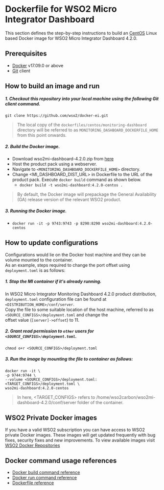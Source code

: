 # Dockerfile for WSO2 Micro Integrator Dashboard

This section defines the step-by-step instructions to build an [CentOS](https://hub.docker.com/_/centos/) Linux based Docker image for WSO2 Micro Integrator Dashboard 4.2.0.

## Prerequisites

* [Docker](https://www.docker.com/get-docker) v17.09.0 or above
* [Git](https://git-scm.com/book/en/v2/Getting-Started-Installing-Git) client

## How to build an image and run

##### 1. Checkout this repository into your local machine using the following Git client command.

```
git clone https://github.com/wso2/docker-ei.git
```

>The local copy of the `dockerfiles/centos/monitoring-dashboard` directory will be referred to as `MONITORING_DASHBOARD_DOCKERFILE_HOME` from this point onwards.

##### 2. Build the Docker image.

- Download wso2mi-dashboard-4.2.0.zip from [here](https://wso2.com/micro-integrator)
- Host the product pack using a webserver.
- Navigate to `<MONITORING_DASHBOARD_DOCKERFILE_HOME>` directory. <br>
- Change <MI_DASHBOARD_DIST_URL> in Dockerfile to the URL of the product pack.
  Execute `docker build` command as shown below.
    + `docker build -t wso2mi-dashboard:4.2.0-centos .`

> By default, the Docker image will prepackage the General Availability (GA) release version of the relevant WSO2 product.

##### 3. Running the Docker image.

- `docker run -it -p 9743:9743 -p 8290:8290 wso2mi-dashboard:4.2.0-centos`

## How to update configurations

Configurations would lie on the Docker host machine and they can be volume mounted to the container. <br>
As an example, steps required to change the port offset using `deployment.toml` is as follows:

##### 1. Stop the MI container if it's already running.

In WSO2 Micro Integrator Monitoring Dashboard 4.2.0 product distribution, `deployment.toml` configuration file can be
 found at `<DISTRIBUTION_HOME>/conf/server`.<br>
Copy the file to some suitable location of the host machine, referred to as `<SOURCE_CONFIGS>/deployment.toml` and change the<br>
offset value (`[server]->offset`) to 11.

##### 2. Grant read permission to `other` users for `<SOURCE_CONFIGS>/deployment.toml`.

```
chmod o+r <SOURCE_CONFIGS>/deployment.toml
```

##### 3. Run the image by mounting the file to container as follows:

```
docker run -it \
-p 9744:9744 \
--volume <SOURCE_CONFIGS>/deployment.toml:<TARGET_CONFIGS>/deployment.toml \
wso2mi-dashboard:4.2.0-centos
```

> In here, <TARGET_CONFIGS> refers to /home/wso2carbon/wso2mi-dashboard-4.2.0/conf/server folder of the
> container.

## WSO2 Private Docker images

If you have a valid WSO2 subscription you can have access to WSO2 private Docker images. These images will get updated frequently with bug fixes, security fixes and new improvements. To view available images visit [WSO2 Docker Repositories](https://docker.wso2.com/)

## Docker command usage references

* [Docker build command reference](https://docs.docker.com/engine/reference/commandline/build/)
* [Docker run command reference](https://docs.docker.com/engine/reference/run/)
* [Dockerfile reference](https://docs.docker.com/engine/reference/builder/)
